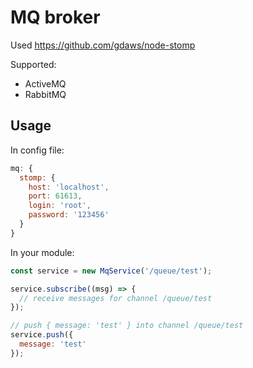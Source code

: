 # MQ broker

Used https://github.com/gdaws/node-stomp

Supported:
  * ActiveMQ
  * RabbitMQ

## Usage

In config file:

```javascript
mq: {
  stomp: {
    host: 'localhost',
    port: 61613,
    login: 'root',
    password: '123456'
  }
}
```

In your module:

```javascript
const service = new MqService('/queue/test');

service.subscribe((msg) => {
  // receive messages for channel /queue/test
});

// push { message: 'test' } into channel /queue/test
service.push({
  message: 'test'
});
````
